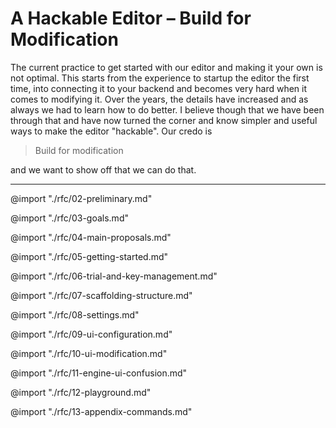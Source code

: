 # A Hackable Editor – Build for Modification 

The current practice to get started with our editor and making it your own is not optimal. This starts from the experience to startup the editor the first time, into connecting it to your backend and becomes very hard when it comes to modifying it. Over the years, the details have increased and as always we had to learn how to do better. I believe though that we have been through that and have now turned the corner and know simpler and useful ways to make the editor "hackable". Our credo is 

> Build for modification 

and we want to show off that we can do that.


---

@import "./rfc/02-preliminary.md"

@import "./rfc/03-goals.md"

@import "./rfc/04-main-proposals.md"

@import "./rfc/05-getting-started.md"

@import "./rfc/06-trial-and-key-management.md"

@import "./rfc/07-scaffolding-structure.md"

@import "./rfc/08-settings.md"

@import "./rfc/09-ui-configuration.md"

@import "./rfc/10-ui-modification.md"

@import "./rfc/11-engine-ui-confusion.md"

@import "./rfc/12-playground.md"

@import "./rfc/13-appendix-commands.md"